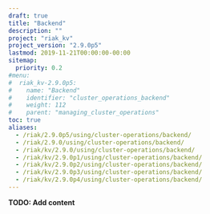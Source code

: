 ```yaml
---
draft: true
title: "Backend"
description: ""
project: "riak_kv"
project_version: "2.9.0p5"
lastmod: 2019-11-21T00:00:00-00:00
sitemap:
  priority: 0.2
#menu:
#  riak_kv-2.9.0p5:
#    name: "Backend"
#    identifier: "cluster_operations_backend"
#    weight: 112
#    parent: "managing_cluster_operations"
toc: true
aliases:
  - /riak/2.9.0p5/using/cluster-operations/backend/
  - /riak/2.9.0/using/cluster-operations/backend/
  - /riak/kv/2.9.0/using/cluster-operations/backend/
  - /riak/kv/2.9.0p1/using/cluster-operations/backend/
  - /riak/kv/2.9.0p2/using/cluster-operations/backend/
  - /riak/kv/2.9.0p3/using/cluster-operations/backend/
  - /riak/kv/2.9.0p4/using/cluster-operations/backend/
---
```


**TODO: Add content**
